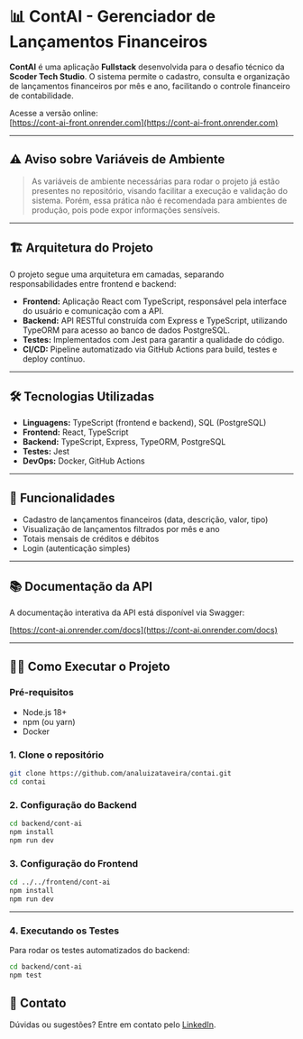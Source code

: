 # 📊 ContAI - Gerenciador de Lançamentos Financeiros

**ContAI** é uma aplicação **Fullstack** desenvolvida para o desafio técnico da **Scoder Tech Studio**. O sistema permite o cadastro, consulta e organização de lançamentos financeiros por mês e ano, facilitando o controle financeiro de contabilidade.

Acesse a versão online:  
[https://cont-ai-front.onrender.com](https://cont-ai-front.onrender.com)

---

## ⚠️ Aviso sobre Variáveis de Ambiente

> As variáveis de ambiente necessárias para rodar o projeto já estão presentes no repositório, visando facilitar a execução e validação do sistema. Porém, essa prática não é recomendada para ambientes de produção, pois pode expor informações sensíveis.

---

## 🏗️ Arquitetura do Projeto

O projeto segue uma arquitetura em camadas, separando responsabilidades entre frontend e backend:

- **Frontend:** Aplicação React com TypeScript, responsável pela interface do usuário e comunicação com a API.
- **Backend:** API RESTful construída com Express e TypeScript, utilizando TypeORM para acesso ao banco de dados PostgreSQL.
- **Testes:** Implementados com Jest para garantir a qualidade do código.
- **CI/CD:** Pipeline automatizado via GitHub Actions para build, testes e deploy contínuo.

---

## 🛠️ Tecnologias Utilizadas

- **Linguagens:** TypeScript (frontend e backend), SQL (PostgreSQL)
- **Frontend:** React, TypeScript
- **Backend:** TypeScript, Express, TypeORM, PostgreSQL
- **Testes:** Jest
- **DevOps:** Docker, GitHub Actions

---

## 🚀 Funcionalidades

- Cadastro de lançamentos financeiros (data, descrição, valor, tipo)
- Visualização de lançamentos filtrados por mês e ano
- Totais mensais de créditos e débitos
- Login (autenticação simples)

---

## 📚 Documentação da API

A documentação interativa da API está disponível via Swagger:

[https://cont-ai.onrender.com/docs](https://cont-ai.onrender.com/docs)

---

## 🧑‍💻 Como Executar o Projeto

### Pré-requisitos

- Node.js 18+
- npm (ou yarn)
- Docker

### 1. Clone o repositório

```bash
git clone https://github.com/analuizataveira/contai.git
cd contai
```

### 2. Configuração do Backend

```bash
cd backend/cont-ai
npm install
npm run dev
```

### 3. Configuração do Frontend

```bash
cd ../../frontend/cont-ai
npm install
npm run dev
```

---

### 4. Executando os Testes

Para rodar os testes automatizados do backend:

```bash
cd backend/cont-ai
npm test
```


## 🤝 Contato

Dúvidas ou sugestões? Entre em contato pelo [LinkedIn](https://www.linkedin.com/in/analuizataveira/).
